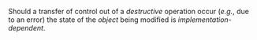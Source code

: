  

Should a transfer of control out of a *destructive* operation occur (*e.g.*, due to an error) the state of the *object* being modified is *implementation-dependent*. 

